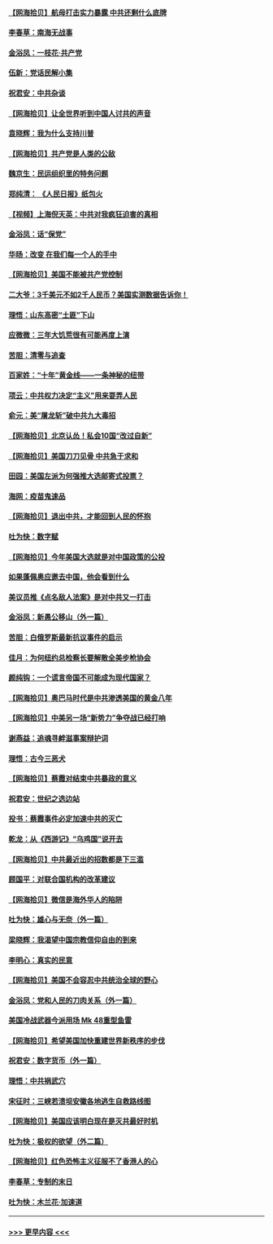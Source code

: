 #### [【网海拾贝】航母打击实力暴露 中共还剩什么底牌](../pages/nsc993/n12371825.md?t=09012351) 
#### [李春草：南海无战事](../pages/nsc993/n12371159.md?t=09012351) 
#### [金浴凤：一枝花·共产党](../pages/nsc993/n12368757.md?t=09012351) 
#### [伍新：党话民解小集](../pages/nsc993/n12366907.md?t=09012351) 
#### [祝君安：中共杂谈](../pages/nsc993/n12366076.md?t=09012351) 
#### [【网海拾贝】让全世界听到中国人讨共的声音](../pages/nsc993/n12365569.md?t=09012351) 
#### [袁晓辉：我为什么支持川普](../pages/nsc993/n12362670.md?t=09012351) 
#### [【网海拾贝】共产党是人类的公敌](../pages/nsc993/n12363182.md?t=09012351) 
#### [魏京生：民运组织里的特务问题](../pages/nsc993/n12363010.md?t=09012351) 
#### [郑纯清： 《人民日报》纸包火](../pages/nsc993/n12362706.md?t=09012351) 
#### [【视频】上海倪天英：中共对我疯狂迫害的真相](../pages/nsc993/n12356341.md?t=09012351) 
#### [金浴凤：话“保党”](../pages/nsc993/n12361867.md?t=09012351) 
#### [华旸：改变 在我们每一个人的手中](../pages/nsc993/n12361774.md?t=09012351) 
#### [【网海拾贝】美国不能被共产党控制](../pages/nsc993/n12360271.md?t=09012351) 
#### [二大爷：3千美元不如2千人民币？美国实测数据告诉你！](../pages/nsc993/n12358563.md?t=09012351) 
#### [理悟：山东高密“土匪”下山](../pages/nsc993/n12358535.md?t=09012351) 
#### [应微微：三年大饥荒很有可能再度上演](../pages/nsc993/n12358523.md?t=09012351) 
#### [苦胆：清零与追查](../pages/nsc993/n12358501.md?t=09012351) 
#### [百家姓：“十年”黄金线——一条神秘的纽带](../pages/nsc993/n12358319.md?t=09012351) 
#### [项云：中共权力决定“主义”用来耍弄人民](../pages/nsc993/n12358172.md?t=09012351) 
#### [俞元：美“屠龙斩”破中共九大毒招](../pages/nsc993/n12357822.md?t=09012351) 
#### [【网海拾贝】北京认怂！私会10国“改过自新”](../pages/nsc993/n12357784.md?t=09012351) 
#### [【网海拾贝】美国刀刀见骨 中共急于求和](../pages/nsc993/n12355511.md?t=09012351) 
#### [田园：美国左派为何强推大选邮寄式投票？](../pages/nsc993/n12352963.md?t=09012351) 
#### [海网：疫苗鬼速品](../pages/nsc993/n12354438.md?t=09012351) 
#### [【网海拾贝】退出中共，才能回到人民的怀抱](../pages/nsc993/n12352634.md?t=09012351) 
#### [吐为快：数字赋](../pages/nsc993/n12352317.md?t=09012351) 
#### [【网海拾贝】今年美国大选就是对中国政策的公投](../pages/nsc993/n12350973.md?t=09012351) 
#### [如果蓬佩奥应邀去中国，他会看到什么](../pages/nsc993/n12350945.md?t=09012351) 
#### [美议员推《点名敌人法案》是对中共又一打击](../pages/nsc993/n12350765.md?t=09012351) 
#### [金浴凤：新愚公移山（外一篇）](../pages/nsc993/n12350253.md?t=09012351) 
#### [苦胆：白俄罗斯最新抗议事件的启示](../pages/nsc993/n12349989.md?t=09012351) 
#### [佳月：为何纽约总检察长要解散全美步枪协会](../pages/nsc993/n12349939.md?t=09012351) 
#### [颜纯钩：一个谎言帝国不可能成为现代国家？](../pages/nsc993/n12349898.md?t=09012351) 
#### [【网海拾贝】奥巴马时代是中共渗透美国的黄金八年](../pages/nsc993/n12349284.md?t=09012351) 
#### [【网海拾贝】中美另一场“新势力”争夺战已经打响](../pages/nsc993/n12346998.md?t=09012351) 
#### [谢燕益：追魂寻衅滋事案辩护词](../pages/nsc993/n12346892.md?t=09012351) 
#### [理悟：古今三恶犬](../pages/nsc993/n12345190.md?t=09012351) 
#### [【网海拾贝】蔡霞对结束中共暴政的意义](../pages/nsc993/n12344263.md?t=09012351) 
#### [祝君安：世纪之选边站](../pages/nsc993/n12342382.md?t=09012351) 
#### [投书：蔡霞事件必定加速中共的灭亡](../pages/nsc993/n12341881.md?t=09012351) 
#### [乾龙：从《西游记》“乌鸡国”说开去](../pages/nsc993/n12341690.md?t=09012351) 
#### [【网海拾贝】中共最近出的招数都是下三滥](../pages/nsc993/n12341593.md?t=09012351) 
#### [顾国平：对联合国机构的改革建议](../pages/nsc993/n12339928.md?t=09012351) 
#### [【网海拾贝】微信是海外华人的陷阱](../pages/nsc993/n12338868.md?t=09012351) 
#### [吐为快：雄心与无奈（外一篇）](../pages/nsc993/n12338132.md?t=09012351) 
#### [梁晓辉：我渴望中国宗教信仰自由的到来](../pages/nsc993/n12336657.md?t=09012351) 
#### [李明心：真实的民意](../pages/nsc993/n12336089.md?t=09012351) 
#### [【网海拾贝】美国不会容忍中共统治全球的野心](../pages/nsc993/n12336063.md?t=09012351) 
#### [金浴凤：党和人民的刀肉关系（外一篇）](../pages/nsc993/n12335834.md?t=09012351) 
#### [美国冷战武器今派用场 Mk 48重型鱼雷](../pages/nsc993/n12335354.md?t=09012351) 
#### [【网海拾贝】希望美国加快重建世界新秩序的步伐](../pages/nsc993/n12334224.md?t=09012351) 
#### [祝君安：数字货币（外一篇）](../pages/nsc993/n12334186.md?t=09012351) 
#### [理悟：中共祸武穴](../pages/nsc993/n12333962.md?t=09012351) 
#### [宋征时：三峡若溃坝安徽各地逃生自救路线图](../pages/nsc993/n12332450.md?t=09012351) 
#### [【网海拾贝】美国应该明白现在是灭共最好时机](../pages/nsc993/n12332313.md?t=09012351) 
#### [吐为快：极权的欲望（外二篇）](../pages/nsc993/n12332089.md?t=09012351) 
#### [【网海拾贝】红色恐怖主义征服不了香港人的心](../pages/nsc993/n12329296.md?t=09012351) 
#### [李春草：专制的末日](../pages/nsc993/n12329079.md?t=09012351) 
#### [吐为快：木兰花‧加速道](../pages/nsc993/n12327366.md?t=09012351) 

----
#### [ >>> 更早内容 <<< ](../indexes/nsc993-earlier.md)
